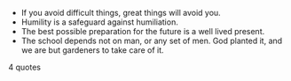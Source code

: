  - If you avoid difficult things, great things will avoid you.
 - Humility is a safeguard against humiliation.
 - The best possible preparation for the future is a well lived present.
 - The school depends not on man, or any set of men. God planted it, and we are but gardeners to take care of it.

4 quotes